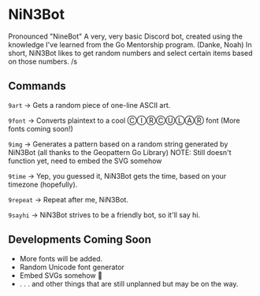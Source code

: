 # NiN3Bot
Pronounced "NineBot" 
A very, very basic Discord bot, created using the knowledge I've learned from the Go Mentorship program. (Danke, Noah)
In short, NiN3Bot likes to get random numbers and select certain items based on those numbers. /s

## Commands 
`9art`	-> Gets a random piece of one-line ASCII art. 

`9font`		-> Converts plaintext to a cool ⒸⒾⓇⒸⓊⓁⒶⓇ font (More fonts coming soon!)

`9img`	-> Generates a pattern based on a random string generated by NiN3Bot (all thanks to the Geopattern Go Library) NOTE: Still doesn't function yet, need to embed the SVG somehow

`9time`	-> Yep, you guessed it, NiN3Bot gets the time, based on your timezone (hopefully).

`9repeat`		-> Repeat after me, NiN3Bot.

`9sayhi`    -> NiN3Bot strives to be a friendly bot, so it'll say hi.

## Developments Coming Soon
- More fonts will be added.
- Random Unicode font generator 
- Embed SVGs somehow :thinking:
- . . . and other things that are still unplanned but may be on the way.